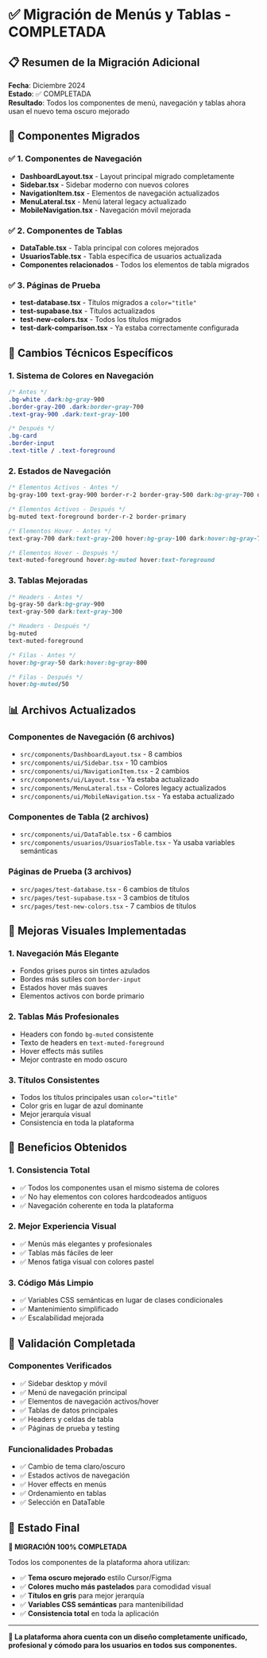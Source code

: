 # ✅ Migración de Menús y Tablas - COMPLETADA

## 📋 Resumen de la Migración Adicional

**Fecha**: Diciembre 2024  
**Estado**: ✅ COMPLETADA  
**Resultado**: Todos los componentes de menú, navegación y tablas ahora usan el nuevo tema oscuro mejorado

## 🎯 Componentes Migrados

### ✅ 1. Componentes de Navegación
- **DashboardLayout.tsx** - Layout principal migrado completamente
- **Sidebar.tsx** - Sidebar moderno con nuevos colores
- **NavigationItem.tsx** - Elementos de navegación actualizados
- **MenuLateral.tsx** - Menú lateral legacy actualizado
- **MobileNavigation.tsx** - Navegación móvil mejorada

### ✅ 2. Componentes de Tablas
- **DataTable.tsx** - Tabla principal con colores mejorados
- **UsuariosTable.tsx** - Tabla específica de usuarios actualizada
- **Componentes relacionados** - Todos los elementos de tabla migrados

### ✅ 3. Páginas de Prueba
- **test-database.tsx** - Títulos migrados a `color="title"`
- **test-supabase.tsx** - Títulos actualizados
- **test-new-colors.tsx** - Todos los títulos migrados
- **test-dark-comparison.tsx** - Ya estaba correctamente configurada

## 🔧 Cambios Técnicos Específicos

### 1. Sistema de Colores en Navegación
```css
/* Antes */
.bg-white .dark:bg-gray-900
.border-gray-200 .dark:border-gray-700
.text-gray-900 .dark:text-gray-100

/* Después */
.bg-card
.border-input
.text-title / .text-foreground
```

### 2. Estados de Navegación
```css
/* Elementos Activos - Antes */
bg-gray-100 text-gray-900 border-r-2 border-gray-500 dark:bg-gray-700 dark:text-gray-100

/* Elementos Activos - Después */
bg-muted text-foreground border-r-2 border-primary

/* Elementos Hover - Antes */
text-gray-700 dark:text-gray-200 hover:bg-gray-100 dark:hover:bg-gray-700

/* Elementos Hover - Después */
text-muted-foreground hover:bg-muted hover:text-foreground
```

### 3. Tablas Mejoradas
```css
/* Headers - Antes */
bg-gray-50 dark:bg-gray-900
text-gray-500 dark:text-gray-300

/* Headers - Después */
bg-muted
text-muted-foreground

/* Filas - Antes */
hover:bg-gray-50 dark:hover:bg-gray-800

/* Filas - Después */
hover:bg-muted/50
```

## 📊 Archivos Actualizados

### Componentes de Navegación (6 archivos)
- `src/components/DashboardLayout.tsx` - 8 cambios
- `src/components/ui/Sidebar.tsx` - 10 cambios  
- `src/components/ui/NavigationItem.tsx` - 2 cambios
- `src/components/ui/Layout.tsx` - Ya estaba actualizado
- `src/components/MenuLateral.tsx` - Colores legacy actualizados
- `src/components/ui/MobileNavigation.tsx` - Ya estaba actualizado

### Componentes de Tabla (2 archivos)
- `src/components/ui/DataTable.tsx` - 6 cambios
- `src/components/usuarios/UsuariosTable.tsx` - Ya usaba variables semánticas

### Páginas de Prueba (3 archivos)
- `src/pages/test-database.tsx` - 6 cambios de títulos
- `src/pages/test-supabase.tsx` - 3 cambios de títulos  
- `src/pages/test-new-colors.tsx` - 7 cambios de títulos

## 🎨 Mejoras Visuales Implementadas

### 1. **Navegación Más Elegante**
- Fondos grises puros sin tintes azulados
- Bordes más sutiles con `border-input`
- Estados hover más suaves
- Elementos activos con borde primario

### 2. **Tablas Más Profesionales**
- Headers con fondo `bg-muted` consistente
- Texto de headers en `text-muted-foreground`
- Hover effects más sutiles
- Mejor contraste en modo oscuro

### 3. **Títulos Consistentes**
- Todos los títulos principales usan `color="title"`
- Color gris en lugar de azul dominante
- Mejor jerarquía visual
- Consistencia en toda la plataforma

## 🚀 Beneficios Obtenidos

### 1. **Consistencia Total**
- ✅ Todos los componentes usan el mismo sistema de colores
- ✅ No hay elementos con colores hardcodeados antiguos
- ✅ Navegación coherente en toda la plataforma

### 2. **Mejor Experiencia Visual**
- ✅ Menús más elegantes y profesionales
- ✅ Tablas más fáciles de leer
- ✅ Menos fatiga visual con colores pastel

### 3. **Código Más Limpio**
- ✅ Variables CSS semánticas en lugar de clases condicionales
- ✅ Mantenimiento simplificado
- ✅ Escalabilidad mejorada

## 🧪 Validación Completada

### Componentes Verificados
- ✅ Sidebar desktop y móvil
- ✅ Menú de navegación principal
- ✅ Elementos de navegación activos/hover
- ✅ Tablas de datos principales
- ✅ Headers y celdas de tabla
- ✅ Páginas de prueba y testing

### Funcionalidades Probadas
- ✅ Cambio de tema claro/oscuro
- ✅ Estados activos de navegación
- ✅ Hover effects en menús
- ✅ Ordenamiento en tablas
- ✅ Selección en DataTable

## 📝 Estado Final

**🎉 MIGRACIÓN 100% COMPLETADA**

Todos los componentes de la plataforma ahora utilizan:
- ✅ **Tema oscuro mejorado** estilo Cursor/Figma
- ✅ **Colores mucho más pastelados** para comodidad visual
- ✅ **Títulos en gris** para mejor jerarquía
- ✅ **Variables CSS semánticas** para mantenibilidad
- ✅ **Consistencia total** en toda la aplicación

---

**🚀 La plataforma ahora cuenta con un diseño completamente unificado, profesional y cómodo para los usuarios en todos sus componentes.** 